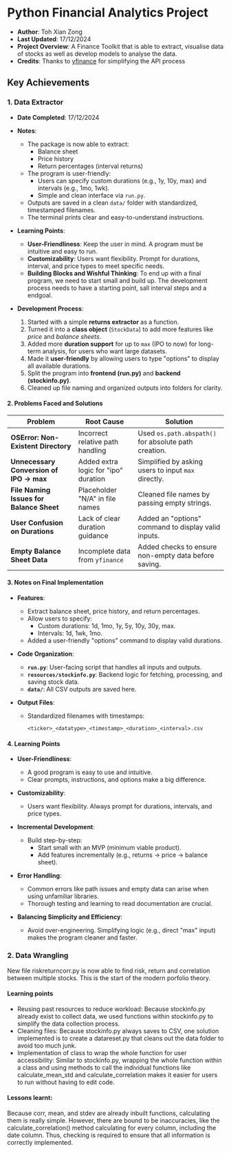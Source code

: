 # Python Financial Analytics Project
- **Author**: Toh Xian Zong
-  **Last Updated**: 17/12/2024
- **Project Overview**: A Finance Toolkit that is able to extract, visualise data of stocks as well as develop models to analyse the data.
- **Credits**: Thanks to [yfinance](https://pypi.org/project/yfinance/) for simplifying the API process

## Key Achievements

### 1. Data Extractor

- **Date Completed**: 17/12/2024
- **Notes**:
    - The package is now able to extract:
        - Balance sheet
        - Price history
        - Return percentages (interval returns)
    - The program is user-friendly:
        - Users can specify custom durations (e.g., 1y, 10y, max) and intervals (e.g., 1mo, 1wk).
        - Simple and clean interface via `run.py`.
    - Outputs are saved in a clean `data/` folder with standardized, timestamped filenames.
    - The terminal prints clear and easy-to-understand instructions.

- **Learning Points**:
    - **User-Friendliness**: Keep the user in mind. A program must be intuitive and easy to run.
    - **Customizability**: Users want flexibility. Prompt for durations, interval, and price types to meet specific needs.
    - **Building Blocks and Wishful Thinking**: To end up with a final program, we need to start small and build up. The development process needs to have a starting point, sall interval steps and a endgoal.

- **Development Process**:
    1. Started with a simple **returns extractor** as a function.
    2. Turned it into a **class object** (`StockData`) to add more features like *price* and *balance sheets*.
    3. Added more **duration support** for up to `max` (IPO to now) for long-term analysis, for users who want large datasets.
    4. Made it **user-friendly** by allowing users to type "options" to display all available durations.
    5. Split the program into **frontend (run.py)** and **backend (stockinfo.py)**.
    6. Cleaned up file naming and organized outputs into folders for clarity.


#### 2. Problems Faced and Solutions
| **Problem**                               | **Root Cause**                       | **Solution**                                         |
|-------------------------------------------|--------------------------------------|-----------------------------------------------------|
| **OSError: Non-Existent Directory**       | Incorrect relative path handling     | Used `os.path.abspath()` for absolute path creation.|
| **Unnecessary Conversion of IPO → max**   | Added extra logic for "ipo" duration | Simplified by asking users to input `max` directly. |
| **File Naming Issues for Balance Sheet**  | Placeholder "N/A" in file names      | Cleaned file names by passing empty strings.        |
| **User Confusion on Durations**           | Lack of clear duration guidance      | Added an "options" command to display valid inputs. |
| **Empty Balance Sheet Data**              | Incomplete data from `yfinance`      | Added checks to ensure non-empty data before saving.|


#### 3. Notes on Final Implementation
- **Features**:
    - Extract balance sheet, price history, and return percentages.
    - Allow users to specify:
        - Custom durations: 1d, 1mo, 1y, 5y, 10y, 30y, max.
        - Intervals: 1d, 1wk, 1mo.
    - Added a user-friendly "options" command to display valid durations.

- **Code Organization**:
    - **`run.py`**: User-facing script that handles all inputs and outputs.
    - **`resources/stockinfo.py`**: Backend logic for fetching, processing, and saving stock data.
    - **`data/`**: All CSV outputs are saved here.

- **Output Files**:
    - Standardized filenames with timestamps:
      ```
      <ticker>_<datatype>_<timestamp>_<duration>_<interval>.csv
      ```

#### 4. Learning Points
- **User-Friendliness**:
    - A good program is easy to use and intuitive.
    - Clear prompts, instructions, and options make a big difference.

- **Customizability**:
    - Users want flexibility. Always prompt for durations, intervals, and price types.

- **Incremental Development**:
    - Build step-by-step:
        - Start small with an MVP (minimum viable product).
        - Add features incrementally (e.g., returns → price → balance sheet).

- **Error Handling**:
    - Common errors like path issues and empty data can arise when using unfamiliar libraries.
    - Thorough testing and learning to read documentation are crucial.

- **Balancing Simplicity and Efficiency**:
    - Avoid over-engineering. Simplifying logic (e.g., direct "max" input) makes the program cleaner and faster.


### 2. Data Wrangling
New file riskreturncorr.py is now able to find risk, return and correlation between multiple stocks.
This is the start of the modern porfolio theory.

#### Learning points
- Reusing past resources to reduce workload: Because stockinfo.py already exist to collect data, we used functions within stockinfo.py to simplify the data collection process.
- Cleaning files: Because stockinfo.py always saves to CSV, one solution implemented is to create a datareset.py that cleans out the data folder to avoid too much junk.
- Implementation of class to wrap the whole function for user accessibility: Similar to stockinfo.py, wrapping the whole function within a class and using methods to call the individual functions like calculate_mean_std and calculate_correlation makes it easier for users to run without having to edit code.

#### Lessons learnt:
Because corr, mean, and stdev are already inbuilt functions, calculating them is really simple. However, there are bound to be inaccuracies, like the calculate_correlation() method calculating for every column, including the date column. Thus, checking is required to ensure that all information is correctly implemented.